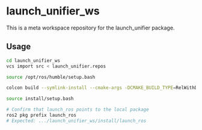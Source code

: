 # launch_unifier_ws

This is a meta workspace repository for the launch_unifier package.

## Usage

```bash
cd launch_unifier_ws
vcs import src < launch_unifier.repos

source /opt/ros/humble/setup.bash

colcon build --symlink-install --cmake-args -DCMAKE_BUILD_TYPE=RelWithDebInfo -DCMAKE_EXPORT_COMPILE_COMMANDS=1 --allow-overriding launch_ros launch_testing_ros ros2launch

source install/setup.bash

# Confirm that launch_ros points to the local package
ros2 pkg prefix launch_ros
# Expected: .../launch_unifier_ws/install/launch_ros
```

